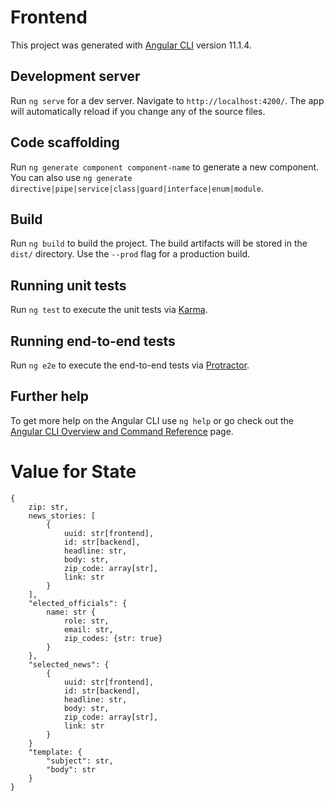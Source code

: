 # Frontend

This project was generated with [Angular CLI](https://github.com/angular/angular-cli) version 11.1.4.

## Development server

Run `ng serve` for a dev server. Navigate to `http://localhost:4200/`. The app will automatically reload if you change any of the source files.

## Code scaffolding

Run `ng generate component component-name` to generate a new component. You can also use `ng generate directive|pipe|service|class|guard|interface|enum|module`.

## Build

Run `ng build` to build the project. The build artifacts will be stored in the `dist/` directory. Use the `--prod` flag for a production build.

## Running unit tests

Run `ng test` to execute the unit tests via [Karma](https://karma-runner.github.io).

## Running end-to-end tests

Run `ng e2e` to execute the end-to-end tests via [Protractor](http://www.protractortest.org/).

## Further help

To get more help on the Angular CLI use `ng help` or go check out the [Angular CLI Overview and Command Reference](https://angular.io/cli) page.

# Value for State
```
{
    zip: str,
    news_stories: [
        {
            uuid: str[frontend],
            id: str[backend],
            headline: str,
            body: str,
            zip_code: array[str],
            link: str
        }
    ],
    "elected_officials": {
        name: str {
            role: str,
            email: str,
            zip_codes: {str: true}
        }
    },
    "selected_news": {
        {
            uuid: str[frontend],
            id: str[backend],
            headline: str,
            body: str,
            zip_code: array[str],
            link: str
        }
    }
    "template: {
        "subject": str,
        "body": str
    }
}
```